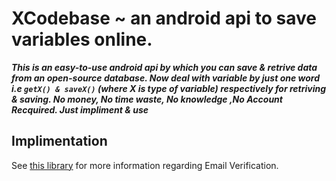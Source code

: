 # XCodebase ~ an android api to save variables online.

***This is an easy-to-use android api by which you can save & retrive data from an open-source database. Now deal with variable by just one word i.e ``` getX() & saveX() ``` (where X is type of variable) respectively for retriving & saving. No money, No time waste, No knowledge ,No Account Recquired. Just impliment & use***


## Implimentation




See [this library](https://github.com/ErrorxCode/OTP-Verification-Api) for more information regarding Email Verification.
